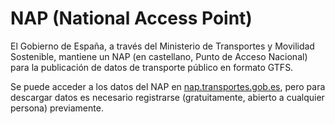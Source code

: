 # NAP (National Access Point)

El Gobierno de España, a través del Ministerio de Transportes y Movilidad Sostenible, mantiene un NAP (en castellano, Punto de Acceso Nacional) para la publicación de datos de transporte público en formato GTFS.

Se puede acceder a los datos del NAP en [nap.transportes.gob.es](https://nap.transportes.gob.es/), pero para descargar datos es necesario registrarse (gratuitamente, abierto a cualquier persona) previamente.